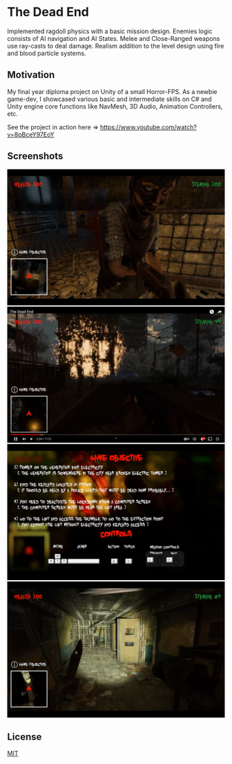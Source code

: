 # The Dead End
Implemented ragdoll physics with a basic mission design. Enemies logic consists of AI navigation and AI States. Melee and Close-Ranged weapons use ray-casts to deal damage. Realism addition to the level design using fire and blood particle systems.

## Motivation
My final year diploma project on Unity of a small Horror-FPS. As a newbie game-dev, I showcased various basic and intermediate skills on C# and Unity engine core functions like NavMesh, 3D Audio, Animation Controllers, etc.

See the project in action here => https://www.youtube.com/watch?v=8pBceY97EoY


## Screenshots
<img src="1.png" width="750">
<img src="2.png" width="750">
<img src="3.png" width="750">
<img src="4.png" width="750">

## License
[MIT](https://choosealicense.com/licenses/mit/)
